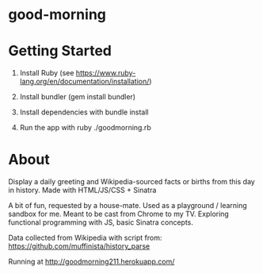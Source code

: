 # good-morning

# Getting Started 

1) Install Ruby (see https://www.ruby-lang.org/en/documentation/installation/)

2) Install bundler (gem install bundler) 

3) Install dependencies with bundle install 

4) Run the app with ruby ./goodmorning.rb

# About 

Display a daily greeting and Wikipedia-sourced facts or births from this day in history. Made with HTML/JS/CSS + Sinatra

A bit of fun, requested by a house-mate. Used as a playground / learning 
sandbox for me. Meant to be cast from Chrome to my TV. Exploring functional programming with JS, basic Sinatra concepts. 

Data collected from Wikipedia with script from: https://github.com/muffinista/history_parse

Running at http://goodmorning211.herokuapp.com/


